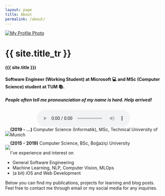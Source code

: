 ```yaml
---
layout: page
title: About
permalink: /about/
---
```


<div class="center">
    <a href="{{ site.baseurl }}/" title="link to home of {{ site.title }}">
        <img src="{{ site.baseurl }}/assets/images/profile.jpeg" class="user-image center" alt="My Profile Photo">
    </a>

</div>

<h1 class="center"> {{ site.title_tr }}</h1>
<h4 class="center">({{ site.title }})</h4>
<h4 class="center"> <p> Software Engineer (Working Student) at  <b>Microsoft</b>  💻 and MSc (Computer Science) student at <b>TUM</b> 📚. </p></h4>

<h5 class="center"> People often tell me pronounciation of my name is hard. Help arrived! </h5>
<audio style="margin: 0 auto; display: block;" controls>
    <source src="/assets/name.mp3" type="audio/mpeg">
    Your browser does not support the audio element.
</audio>


<div class="center">
    <p style="float: left;"><img src="{{ site.baseurl }}/assets/images/tum-logo.png"
            style="height:auto; max-width:100px; max-height:100px"></p>
    <p style="margin: auto"><b>(2019 - ...) </b> Computer Science (Informatik), MSc, Technical University of Munich</p>
</div>
<div class="center" style="clear: left;">
    <p style="float: left;"><img src="{{ site.baseurl }}/assets/images/boun.png" style="height:auto; max-width:100px;"></p>
    <p style="margin: auto"><b>(2015 - 2019)</b> Computer Science, BSc, Boğaziçi University</p>
</div>


I've experience and interest on
* General Software Engineering
* Machine Learning, NLP, Computer Vision, MLOps
* (a bit) iOS and Web Development

Below you can find my publications, projects for learning and blog posts. Feel free to contact me through email or my social media for any inquiries.

